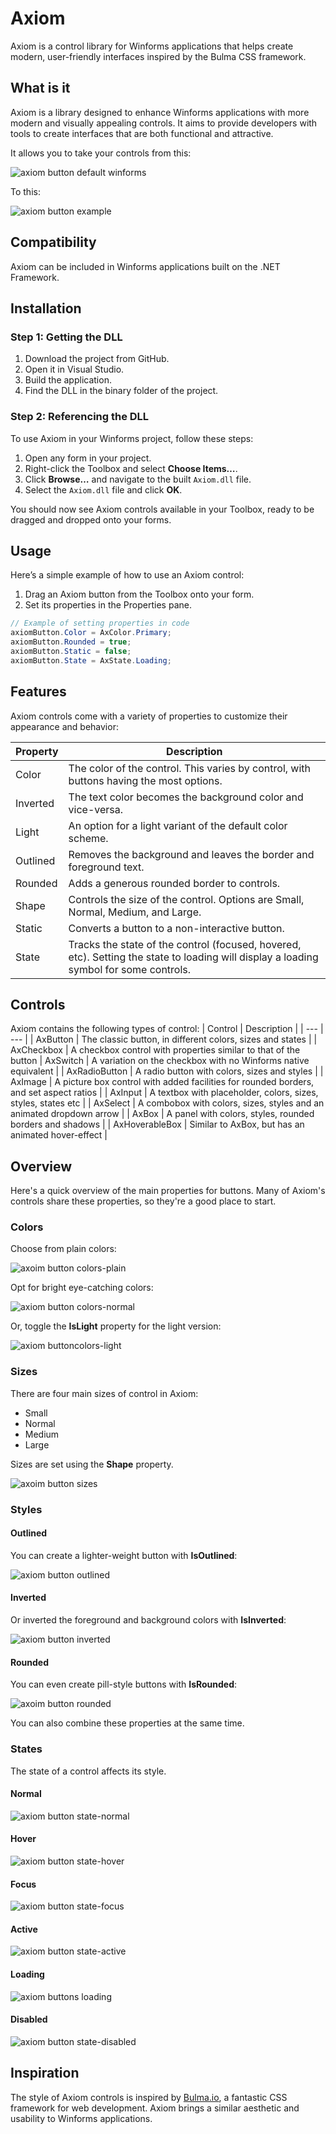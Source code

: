 # Axiom

Axiom is a control library for Winforms applications that helps create modern, user-friendly interfaces inspired by the Bulma CSS framework.

## What is it

Axiom is a library designed to enhance Winforms applications with more modern and visually appealing controls. It aims to provide developers with tools to create interfaces that are both functional and attractive.

It allows you to take your controls from this: 

![axiom button default winforms](https://github.com/niall3urke/Axiom/assets/11950726/259ee839-7f09-4acb-a95d-62c0e4ed6634) 

To this: 

![axiom button example](https://github.com/niall3urke/Axiom/assets/11950726/de237eb3-d48f-4ac9-a442-6e178e8a9c36) 

## Compatibility

Axiom can be included in Winforms applications built on the .NET Framework.

## Installation

### Step 1: Getting the DLL

1. Download the project from GitHub.
2. Open it in Visual Studio.
3. Build the application.
4. Find the DLL in the binary folder of the project.

### Step 2: Referencing the DLL

To use Axiom in your Winforms project, follow these steps:

1. Open any form in your project.
2. Right-click the Toolbox and select **Choose Items…**.
3. Click **Browse…** and navigate to the built `Axiom.dll` file.
4. Select the `Axiom.dll` file and click **OK**.

You should now see Axiom controls available in your Toolbox, ready to be dragged and dropped onto your forms.

## Usage

Here’s a simple example of how to use an Axiom control:

1. Drag an Axiom button from the Toolbox onto your form.
2. Set its properties in the Properties pane.

```csharp
// Example of setting properties in code
axiomButton.Color = AxColor.Primary;
axiomButton.Rounded = true;
axiomButton.Static = false;
axiomButton.State = AxState.Loading;
```

## Features
Axiom controls come with a variety of properties to customize their appearance and behavior:

| Property	| Description |
| --- | --- |
| Color	| The color of the control. This varies by control, with buttons having the most options. |
| Inverted	| The text color becomes the background color and vice-versa. |
| Light	| An option for a light variant of the default color scheme. |
| Outlined |	Removes the background and leaves the border and foreground text. |
| Rounded |	Adds a generous rounded border to controls. |
| Shape |	Controls the size of the control. Options are Small, Normal, Medium, and Large. |
| Static |	Converts a button to a non-interactive button. |
| State	| Tracks the state of the control (focused, hovered, etc). Setting the state to loading will display a loading symbol for some controls. |

## Controls
Axiom contains the following types of control:
| Control | Description |
| --- | --- |
| AxButton | The classic button, in different colors, sizes and states |
| AxCheckbox | A checkbox control with properties similar to that of the button
| AxSwitch | A variation on the checkbox with no Winforms native equivalent |
| AxRadioButton | A radio button with colors, sizes and styles | 
| AxImage | A picture box control with added facilities for rounded borders, and set aspect ratios |
| AxInput | A textbox with placeholder, colors, sizes, styles, states etc |
| AxSelect | A combobox with colors, sizes, styles and an animated dropdown arrow |
| AxBox | A panel with colors, styles, rounded borders and shadows |
| AxHoverableBox | Similar to AxBox, but has an animated hover-effect |

## Overview
Here's a quick overview of the main properties for buttons. Many of Axiom's controls share these properties, so they're a good place to start.

### Colors
Choose from plain colors:

![axoim button colors-plain](https://github.com/niall3urke/Axiom/assets/11950726/047cd744-48d4-4c78-9696-031c23b16ba4)

Opt for bright eye-catching colors:

![axiom button colors-normal](https://github.com/niall3urke/Axiom/assets/11950726/39b9fa21-5005-4419-8e25-45ee32af65ba)

Or, toggle the **IsLight** property for the light version:

![axiom buttoncolors-light](https://github.com/niall3urke/Axiom/assets/11950726/4361d986-2970-4734-b6ed-ff762e87600e)

### Sizes
There are four main sizes of control in Axiom:
- Small
- Normal
- Medium
- Large

Sizes are set using the **Shape** property.

![axoim button sizes](https://github.com/niall3urke/Axiom/assets/11950726/dc6b32bd-4893-4716-844c-fdd6cee82522)


### Styles

#### Outlined
You can create a lighter-weight button with **IsOutlined**:

![axiom button outlined](https://github.com/niall3urke/Axiom/assets/11950726/7ba656d7-cec7-4c00-82a7-206de7b1c7e1)

#### Inverted
Or inverted the foreground and background colors with  **IsInverted**:

![axiom button inverted](https://github.com/niall3urke/Axiom/assets/11950726/5917062d-f228-4941-b32e-9324643e2cee)

#### Rounded
You can even create pill-style buttons with **IsRounded**:

![axoim button rounded](https://github.com/niall3urke/Axiom/assets/11950726/88e19922-a67e-486e-ace1-1e294cb73bc9)

You can also combine these properties at the same time. 

### States
The state of a control affects its style.

#### Normal
![axiom button state-normal](https://github.com/niall3urke/Axiom/assets/11950726/27f96f8f-23f7-45d1-93b9-bfaf65333d39)


#### Hover
![axiom button state-hover](https://github.com/niall3urke/Axiom/assets/11950726/b78c802c-b547-4c40-a1ea-4d0e012f71eb)


#### Focus
![axiom button state-focus](https://github.com/niall3urke/Axiom/assets/11950726/7927d98d-2fa1-4db9-afe2-15c8ff204584)


#### Active
![axiom button state-active](https://github.com/niall3urke/Axiom/assets/11950726/b6dce44d-f9b8-4c95-a014-38155bfa1855)


#### Loading
![axiom buttons loading](https://github.com/niall3urke/Axiom/assets/11950726/98389dfa-fcff-4d19-98e5-7a136ddd4769)


#### Disabled
![axiom button state-disabled](https://github.com/niall3urke/Axiom/assets/11950726/afdac4f1-0232-41a2-983f-45c02b76d7cc)


## Inspiration
The style of Axiom controls is inspired by [Bulma.io](https://bulma.io), a fantastic CSS framework for web development. Axiom brings a similar aesthetic and usability to Winforms applications.
